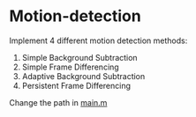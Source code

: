 # Motion-detection
Implement 4 different motion detection methods:
1. Simple Background Subtraction
2. Simple Frame Differencing
3. Adaptive Background Subtraction
4. Persistent Frame Differencing

Change the path in [main.m](https://github.com/YuchenZeng/Motion-detection/blob/master/main.m) 

